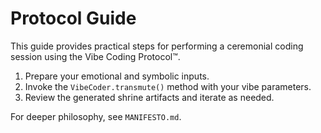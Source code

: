# Protocol Guide

This guide provides practical steps for performing a ceremonial coding session using the Vibe Coding Protocol™.

1. Prepare your emotional and symbolic inputs.
2. Invoke the `VibeCoder.transmute()` method with your vibe parameters.
3. Review the generated shrine artifacts and iterate as needed.

For deeper philosophy, see `MANIFESTO.md`.
